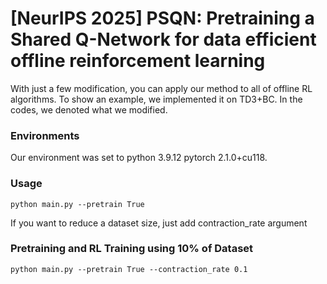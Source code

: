 # [NeurIPS 2025] PSQN: Pretraining a Shared Q-Network for data efficient offline reinforcement learning

With just a few modification, you can apply our method to all of offline RL algorithms. To show an example, we implemented it on TD3+BC. In the codes, we denoted what we modified.

### Environments
Our environment was set to python 3.9.12 pytorch 2.1.0+cu118.

### Usage
```
python main.py --pretrain True
```

If you want to reduce a dataset size, just add contraction_rate argument
### Pretraining and RL Training using 10% of Dataset
```
python main.py --pretrain True --contraction_rate 0.1
```
